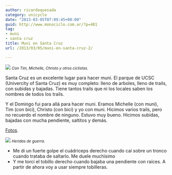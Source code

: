 ```yaml
---
author: ricardoquesada
category: unicycle
date: "2013-03-05T07:09:45+00:00"
guid: http://www.monociclo.com.ar/?p=481
tag:
- muni
- santa cruz
title: Muni en Santa Cruz
url: /2013/03/05/muni-en-santa-cruz-2/

---
```


![](/images/muni-en-santa-cruz-2-gente.jpg)
<small>*Con Tim, Michelle, Christo y otros ciclistas.*</small>

Santa Cruz es un excelente lugar para hacer muni.
El parque de UCSC (Univercity of Santa Cruz) es muy completo: lleno de arboles,
lleno de trails, con subidas y bajadas.
Tiene tantos trails que ni los locales saben los nombres de todos los trails.

Y el Domingo fui para allá para hacer muni.
Eramos Michelle (con muni), Tim (con bici), Christo (con bici) y yo con muni.
Hicimos varios trails, pero no recuerdo el nombre de ninguno.
Estuvo muy bueno.
Hicimos subidas, bajadas con mucha pendiente, saltitos y demás.

[Fotos](https://photos.app.goo.gl/BmxBqVmiKWNZJGCE6).

![](/images/muni-en-santa-cruz-2-heridas.jpg)
<small>*Heridas de guerra.*</small>

- Me di un fuerte golpe el cuádriceps derecho cuando caí sobre un tronco cuando
  trataba de saltarlo. Me duele muchísimo
- Y me torcí el tobillo derecho cuando bajaba una pendiente con raíces. A partir
  de ahora voy a usar siempre tobilleras.
